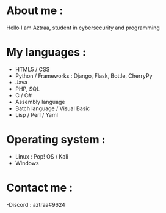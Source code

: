 # About me :

Hello I am Aztraa, student in cybersecurity and programming

# My languages :

- HTML5 / CSS
- Python / Frameworks : Django, Flask, Bottle, CherryPy
- Java
- PHP, SQL
- C / C#
- Assembly language
- Batch language / Visual Basic
- Lisp / Perl / Yaml

# Operating system :

- Linux : Pop! OS / Kali 
- Windows

# Contact me : 

-Discord : aztraa#9624
